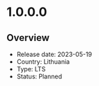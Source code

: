 # 1.0.0.0

## Overview

- Release date: 2023-05-19
- Country: Lithuania
- Type: LTS
- Status: Planned